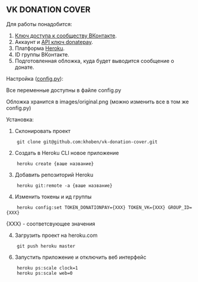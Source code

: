 ## VK DONATION COVER

Для работы понадобится:

1. [Ключ доступа к сообществу ВКонтакте](https://vk.com/dev/access_token?f=2.%20%D0%9A%D0%BB%D1%8E%D1%87%20%D0%B4%D0%BE%D1%81%D1%82%D1%83%D0%BF%D0%B0%20%D1%81%D0%BE%D0%BE%D0%B1%D1%89%D0%B5%D1%81%D1%82%D0%B2%D0%B0).
2. Аккаунт и [API ключ donatepay](http://donatepay.ru/page/api).
3. Платформа [Heroku](https://devcenter.heroku.com/articles/getting-started-with-python#introduction).
3. ID группы ВКонтакте.
5. Подготовленная обложка, куда будет выводится сообщение о донате.

Настройка ([config.py](./config.py)):

Все переменные доступны в файле config.py

Обложка хранится в images/original.png (можно изменить все в том же config.py)

Установка:
1. Склонировать проект
```
    git clone git@github.com:khoben/vk-donation-cover.git
```
2. Создать в Heroku CLI новое приложение
```
    heroku create {ваше название}
```
3. Добавить репозиторий Heroku
```
    heroku git:remote -a {ваше название}
```
4. Изменить токены и ид группы
```
    heroku config:set TOKEN_DONATIONPAY={XXX} TOKEN_VK={XXX} GROUP_ID={XXX}
```
{XXX} - соответсвующее значения

4. Загрузить проект на heroku.com
```
    git push heroku master
```
6. Запустить приложение и отключить веб интерфейс
```
    heroku ps:scale clock=1
    heroku ps:scale web=0
```

